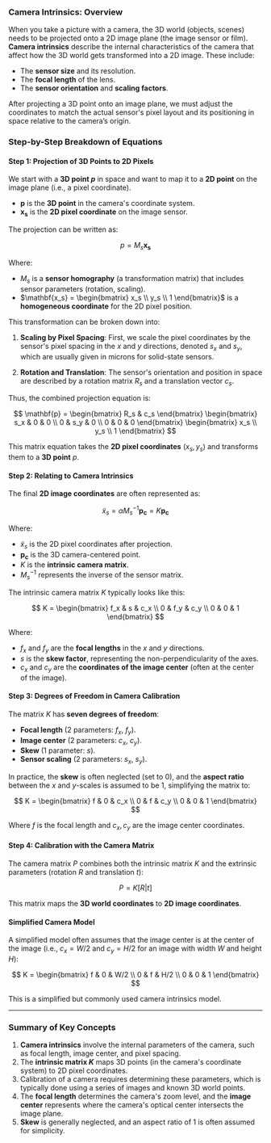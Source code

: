 
### **Camera Intrinsics: Overview**

When you take a picture with a camera, the 3D world (objects, scenes) needs to be projected onto a 2D image plane (the image sensor or film). **Camera intrinsics** describe the internal characteristics of the camera that affect how the 3D world gets transformed into a 2D image. These include:

* The **sensor size** and its resolution.
* The **focal length** of the lens.
* The **sensor orientation** and **scaling factors**.

After projecting a 3D point onto an image plane, we must adjust the coordinates to match the actual sensor's pixel layout and its positioning in space relative to the camera’s origin.

### **Step-by-Step Breakdown of Equations**

#### **Step 1: Projection of 3D Points to 2D Pixels**

We start with a **3D point $p$** in space and want to map it to a **2D point** on the image plane (i.e., a pixel coordinate).

* $\mathbf{p}$ is the **3D point** in the camera's coordinate system.
* $\mathbf{x_s}$ is the **2D pixel coordinate** on the image sensor.

The projection can be written as:

$$
p = M_s \mathbf{x_s}
$$

Where:

* $M_s$ is a **sensor homography** (a transformation matrix) that includes sensor parameters (rotation, scaling).
* $\mathbf{x_s} = \begin{bmatrix} x_s \\ y_s \\ 1 \end{bmatrix}$ is a **homogeneous coordinate** for the 2D pixel position.

This transformation can be broken down into:

1. **Scaling by Pixel Spacing**: First, we scale the pixel coordinates by the sensor's pixel spacing in the $x$ and $y$ directions, denoted $s_x$ and $s_y$, which are usually given in microns for solid-state sensors.

2. **Rotation and Translation**: The sensor's orientation and position in space are described by a rotation matrix $R_s$ and a translation vector $c_s$.

Thus, the combined projection equation is:

$$
\mathbf{p} = 
\begin{bmatrix}
R_s & c_s
\end{bmatrix}
\begin{bmatrix}
s_x & 0 & 0 \\
0 & s_y & 0 \\
0 & 0 & 0
\end{bmatrix}
\begin{bmatrix}
x_s \\
y_s \\
1
\end{bmatrix}
$$

This matrix equation takes the **2D pixel coordinates** $(x_s, y_s)$ and transforms them to a **3D point** $p$.

#### **Step 2: Relating to Camera Intrinsics**

The final **2D image coordinates** are often represented as:

$$
\tilde{x}_s = \alpha M_s^{-1} \mathbf{p_c} = K \mathbf{p_c}
$$

Where:

* $\tilde{x}_s$ is the 2D pixel coordinates after projection.
* $\mathbf{p_c}$ is the 3D camera-centered point.
* $K$ is the **intrinsic camera matrix**.
* $M_s^{-1}$ represents the inverse of the sensor matrix.

The intrinsic camera matrix $K$ typically looks like this:

$$
K =
\begin{bmatrix}
f_x & s & c_x \\
0 & f_y & c_y \\
0 & 0 & 1
\end{bmatrix}
$$

Where:

* $f_x$ and $f_y$ are the **focal lengths** in the $x$ and $y$ directions.
* $s$ is the **skew factor**, representing the non-perpendicularity of the axes.
* $c_x$ and $c_y$ are the **coordinates of the image center** (often at the center of the image).

#### **Step 3: Degrees of Freedom in Camera Calibration**

The matrix $K$ has **seven degrees of freedom**:

* **Focal length** (2 parameters: $f_x$, $f_y$).
* **Image center** (2 parameters: $c_x$, $c_y$).
* **Skew** (1 parameter: $s$).
* **Sensor scaling** (2 parameters: $s_x$, $s_y$).

In practice, the **skew** is often neglected (set to 0), and the **aspect ratio** between the $x$ and $y$-scales is assumed to be 1, simplifying the matrix to:

$$
K =
\begin{bmatrix}
f & 0 & c_x \\
0 & f & c_y \\
0 & 0 & 1
\end{bmatrix}
$$

Where $f$ is the focal length and $c_x, c_y$ are the image center coordinates.

#### **Step 4: Calibration with the Camera Matrix**

The camera matrix $P$ combines both the intrinsic matrix $K$ and the extrinsic parameters (rotation $R$ and translation $t$):

$$
P = K [R | t]
$$

This matrix maps the **3D world coordinates** to **2D image coordinates**.

#### **Simplified Camera Model**

A simplified model often assumes that the image center is at the center of the image (i.e., $c_x = W/2$ and $c_y = H/2$ for an image with width $W$ and height $H$):

$$
K = 
\begin{bmatrix}
f & 0 & W/2 \\
0 & f & H/2 \\
0 & 0 & 1
\end{bmatrix}
$$

This is a simplified but commonly used camera intrinsics model.

---

### **Summary of Key Concepts**

1. **Camera intrinsics** involve the internal parameters of the camera, such as focal length, image center, and pixel spacing.
2. The **intrinsic matrix $K$** maps 3D points (in the camera's coordinate system) to 2D pixel coordinates.
3. Calibration of a camera requires determining these parameters, which is typically done using a series of images and known 3D world points.
4. The **focal length** determines the camera's zoom level, and the **image center** represents where the camera's optical center intersects the image plane.
5. **Skew** is generally neglected, and an aspect ratio of 1 is often assumed for simplicity.



